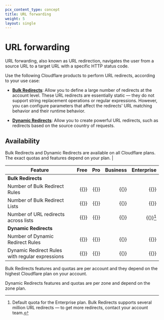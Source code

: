 ```yaml
---
pcx_content_type: concept
title: URL forwarding
weight: 5
layout: single
---
```


# URL forwarding

URL forwarding, also known as URL redirection, navigates the user from a source URL to a target URL with a specific HTTP status code.

Use the following Cloudflare products to perform URL redirects, according to your use case:

- [**Bulk Redirects**](/rules/url-forwarding/bulk-redirects/): Allow you to define a large number of redirects at the account level. These URL redirects are essentially static — they do not support string replacement operations or regular expressions. However, you can configure parameters that affect the redirects' URL matching behavior and their runtime behavior.

- [**Dynamic Redirects**](/rules/url-forwarding/dynamic-redirects/): Allow you to create powerful URL redirects, such as redirects based on the source country of requests.

## Availability

Bulk Redirects and Dynamic Redirects are available on all Cloudflare plans. The exact quotas and features depend on your plan.         |

| Feature                                         | Free | Pro | Business |     Enterprise     |
|-------------------------------------------------|-----:|----:|---------:|-------------------:|
| **Bulk Redirects**                              |      |     |          |                    |
| Number of Bulk Redirect Rules                   |   {{<plan-info id="rules.bulk_redirects.rules.free">}} |  {{<plan-info id="rules.bulk_redirects.rules.pro">}} |       {{<plan-info id="rules.bulk_redirects.rules.biz">}} |                 {{<plan-info id="rules.bulk_redirects.rules.ent">}} |
| Number of Bulk Redirect Lists                   |   {{<plan-info id="rules.bulk_redirects.lists.free">}} |  {{<plan-info id="rules.bulk_redirects.lists.pro">}} |       {{<plan-info id="rules.bulk_redirects.lists.biz">}} |                 {{<plan-info id="rules.bulk_redirects.lists.ent">}} |
| Number of URL redirects across lists            |   {{<plan-info id="rules.bulk_redirects.url_redirects.free">}} |  {{<plan-info id="rules.bulk_redirects.url_redirects.pro">}} |       {{<plan-info id="rules.bulk_redirects.url_redirects.biz">}} |                 {{<plan-info id="rules.bulk_redirects.url_redirects.ent">}}[^1] |
| **Dynamic Redirects**                           |      |     |          |                    |
| Number of Dynamic Redirect Rules                |   {{<plan-info id="rules.dynamic_redirects.rules.free">}} |  {{<plan-info id="rules.dynamic_redirects.rules.pro">}} |       {{<plan-info id="rules.dynamic_redirects.rules.biz">}} |                 {{<plan-info id="rules.dynamic_redirects.rules.ent">}} |
| Dynamic Redirect Rules with regular expressions |   {{<plan-info id="rules.dynamic_redirects.regex_support.free">}} |  {{<plan-info id="rules.dynamic_redirects.regex_support.pro">}} |       {{<plan-info id="rules.dynamic_redirects.regex_support.biz">}} |                 {{<plan-info id="rules.dynamic_redirects.regex_support.ent">}} |

[^1]: Default quota for the Enterprise plan. Bulk Redirects supports several million URL redirects — to get more redirects, contact your account team.

Bulk Redirects features and quotas are per account and they depend on the highest Cloudflare plan on your account.

Dynamic Redirects features and quotas are per zone and depend on the zone plan.
